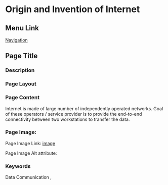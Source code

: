 # Origin and Invention of Internet

## Menu Link

[Navigation](/sections/navcontents.md)


## Page Title


### Description


### Page Layout


### Page Content

Internet is made of large number of independently operated networks. Goal of these operators / service provider is to provide the end-to-end connectivity between two workstations to transfer the data.



### Page Image:

Page Image Link: [image](https://i.ytimg.com/vi/Dxcc6ycZ73M/maxresdefault.jpg)

Page Image Alt attribute: 


### Keywords
Data Communication ,
